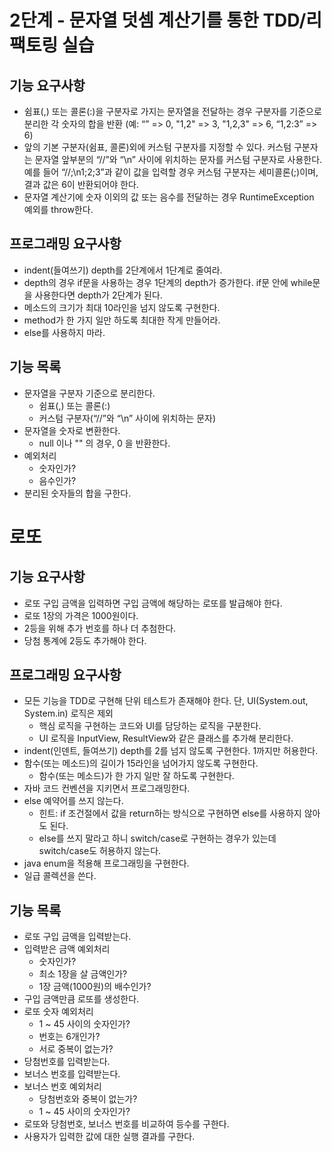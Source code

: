 # 2단계 - 문자열 덧셈 계산기를 통한 TDD/리팩토링 실습
## 기능 요구사항
* 쉼표(,) 또는 콜론(:)을 구분자로 가지는 문자열을 전달하는 경우 구분자를 기준으로 분리한 각 숫자의 합을 반환 (예: “” => 0, "1,2" => 3, "1,2,3" => 6, “1,2:3” => 6)
* 앞의 기본 구분자(쉼표, 콜론)외에 커스텀 구분자를 지정할 수 있다. 커스텀 구분자는 문자열 앞부분의 “//”와 “\n” 사이에 위치하는 문자를 커스텀 구분자로 사용한다. 예를 들어 “//;\n1;2;3”과 같이 값을 입력할 경우 커스텀 구분자는 세미콜론(;)이며, 결과 값은 6이 반환되어야 한다.
* 문자열 계산기에 숫자 이외의 값 또는 음수를 전달하는 경우 RuntimeException 예외를 throw한다.

## 프로그래밍 요구사항
* indent(들여쓰기) depth를 2단계에서 1단계로 줄여라.
* depth의 경우 if문을 사용하는 경우 1단계의 depth가 증가한다. if문 안에 while문을 사용한다면 depth가 2단계가 된다.
* 메소드의 크기가 최대 10라인을 넘지 않도록 구현한다.
* method가 한 가지 일만 하도록 최대한 작게 만들어라.
* else를 사용하지 마라.

## 기능 목록
* 문자열을 구분자 기준으로 분리한다.
	* 쉼표(,) 또는 콜론(:)
	* 커스텀 구분자(“//”와 “\n” 사이에 위치하는 문자)
* 문자열을 숫자로 변환한다.
	* null 이나 "" 의 경우, 0 을 반환한다.
* 예외처리
	* 숫자인가?
	* 음수인가?
* 분리된 숫자들의 합을 구한다.

# 로또
## 기능 요구사항
* 로또 구입 금액을 입력하면 구입 금액에 해당하는 로또를 발급해야 한다.
* 로또 1장의 가격은 1000원이다.
* 2등을 위해 추가 번호를 하나 더 추첨한다.
* 당첨 통계에 2등도 추가해야 한다.

## 프로그래밍 요구사항
* 모든 기능을 TDD로 구현해 단위 테스트가 존재해야 한다. 단, UI(System.out, System.in) 로직은 제외
	* 핵심 로직을 구현하는 코드와 UI를 담당하는 로직을 구분한다.
	* UI 로직을 InputView, ResultView와 같은 클래스를 추가해 분리한다.
* indent(인덴트, 들여쓰기) depth를 2를 넘지 않도록 구현한다. 1까지만 허용한다.
* 함수(또는 메소드)의 길이가 15라인을 넘어가지 않도록 구현한다.
	* 함수(또는 메소드)가 한 가지 일만 잘 하도록 구현한다.
* 자바 코드 컨벤션을 지키면서 프로그래밍한다.
* else 예약어를 쓰지 않는다.
	* 힌트: if 조건절에서 값을 return하는 방식으로 구현하면 else를 사용하지 않아도 된다.
	* else를 쓰지 말라고 하니 switch/case로 구현하는 경우가 있는데 switch/case도 허용하지 않는다.
* java enum을 적용해 프로그래밍을 구현한다.
* 일급 콜렉션을 쓴다.
	
## 기능 목록
* 로또 구입 금액을 입력받는다.
* 입력받은 금액 예외처리
	* 숫자인가?
	* 최소 1장을 살 금액인가?
	* 1장 금액(1000원)의 배수인가?
* 구입 금액만큼 로또를 생성한다.
* 로또 숫자 예외처리
    * 1 ~ 45 사이의 숫자인가?
	* 번호는 6개인가?
	* 서로 중복이 없는가?
* 당첨번호를 입력받는다.
* 보너스 번호를 입력받는다.
* 보너스 번호 예외처리
    * 당첨번호와 중복이 없는가?
    * 1 ~ 45 사이의 숫자인가?
* 로또와 당첨번호, 보너스 번호를 비교하여 등수를 구한다.
* 사용자가 입력한 값에 대한 실행 결과를 구한다.